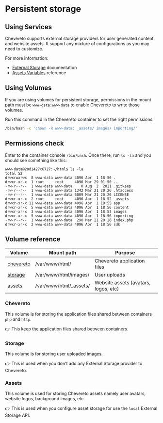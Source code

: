 # Persistent storage

## Using Services

Chevereto supports external storage providers for user generated content and website assets. It support any mixture of configurations as you may need to customize.

For more information:

* [External Storage](https://v4-admin.chevereto.com/features/external-storage.html) documentation
* [Assets Variables](https://v4-docs.chevereto.com/application/configuration/environment.html#assets-variables) reference

## Using Volumes

If you are using volumes for persistent storage, permissions in the mount path must be `www-data:www-data` to enable Chevereto to write those volumes.

Run this command in the Chevereto container to set the right permissions:

```sh
/bin/bash -c 'chown -R www-data: _assets/ images/ importing/'
```

## Permissions check

Enter to the container console `/bin/bash`. Once there, run `ls -la` and you should see something like this:

```plain
www-data@20d1427c6727:~/html$ ls -la
total 52
drwxrwxrwx  8 www-data www-data 4096 Apr  1 18:56 .
drwxr-xr-x  1 root     root     4096 Mar 29 01:50 ..
-rw-r--r--  1 www-data www-data    0 Aug  2  2021 .gitkeep
-rw-r--r--  1 www-data www-data 1342 Mar 21 20:26 .htaccess
-rw-r--r--  1 www-data www-data 6009 Mar 21 20:26 LICENSE
drwxr-xr-x  2 root     root     4096 Apr  1 18:52 _assets
drwxr-xr-x 11 www-data www-data 4096 Apr  1 18:55 app
drwxr-xr-x  5 www-data www-data 4096 Apr  1 18:56 content
drwxr-xr-x  3 www-data www-data 4096 Apr  1 18:53 images
drwxr-xr-x  5 www-data www-data 4096 Apr  1 18:56 importing
-rw-r--r--  1 www-data www-data  290 Mar 21 20:26 index.php
drwxr-xr-x  2 www-data www-data 4096 Apr  1 18:56 sdk
```

## Volume reference

| Volume                  | Mount path             | Purpose                              |
| ----------------------- | ---------------------- | ------------------------------------ |
| [chevereto](#chevereto) | /var/www/html/         | Chevereto application files          |
| [storage](#storage)     | /var/www/html/images/  | User uploads                         |
| [assets](#assets)       | /var/www/html/_assets/ | Website assets (avatars, logos, etc) |

### Chevereto

This volume is for storing the application files shared between containers `php` and `http`.

👉 This keep the application files shared between containers.

### Storage

This volume is for storing user uploaded images.

👉 This is used when you don't add any External Storage provider to Chevereto.

### Assets

This volume is used for storing Chevereto assets namely user avatars, website logos, background images, etc.

👉 This is used when you configure asset storage for use the `local` External Storage API.
